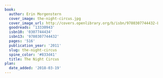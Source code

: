 ```yaml
---
book:
  author: Erin Morgenstern
  cover_image: the-night-circus.jpg
  cover_image_url: http://covers.openlibrary.org/b/isbn/9780307744432-L.jpg
  goodreads: '13330943'
  isbn10: '0307744434'
  isbn13: '9780307744432'
  pages: '516'
  publication_year: '2011'
  slug: the-night-circus
  spine_color: '#833d41'
  title: The Night Circus
plan:
  date_added: '2018-03-19'
---
```

